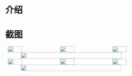# 介绍 

# 截图 
<div style="display: flex; flex-wrap: wrap; justify-content: space-around;">
  <!-- 第1行 -->
  <img src="https://github.com/user-attachments/assets/ac283797-d70f-449f-8d16-e3ba08246474" width="30%">
  <img src="https://github.com/user-attachments/assets/3ec5811e-5d10-4293-a780-27a59ea7eeda" width="30%">
  <img src="https://github.com/user-attachments/assets/9837a723-6e35-4570-9e6c-b169c66017e4" width="30%">
  <!-- 第2行 -->
  <img src="https://github.com/user-attachments/assets/b855c7df-15be-4d62-a979-d91111b371e3" width="80%">


 <img src="https://github.com/user-attachments/assets/ec3efc09-56ba-48d2-bfc4-f2cbe85e2811" width="30%">
  <img src="https://github.com/user-attachments/assets/a6cfd7bf-0967-44d7-aa33-ba95a2ba91d0" width="30%">
  <img src="https://github.com/user-attachments/assets/d5518e31-f57d-409a-b1f2-c84228df7006" width="30%">
  <!-- 第2行 -->
  <img src="https://github.com/user-attachments/assets/5fda219d-ce6e-4e85-a7a5-4faf45c82bbe" width="80%">
  <!-- 重复至5行 -->
  <!-- ... -->
</div>

